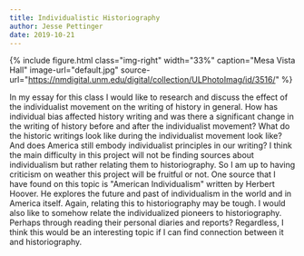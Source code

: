 ```yaml
---
title: Individualistic Historiography
author: Jesse Pettinger
date: 2019-10-21
---
```



{% include figure.html
  class="img-right"
  width="33%"
  caption="Mesa Vista Hall"
  image-url="default.jpg"
  source-url="https://nmdigital.unm.edu/digital/collection/ULPhotoImag/id/3516/"
%}

In my essay for this class I would like to research and discuss the effect of the individualist movement on the writing of history in general. How has individual bias affected history writing and was there a significant change in the writing of history before and after the individualist movement? What do the historic writings look like during the individualist movement look like? And does America still embody individualist principles in our writing? I think the main difficulty in this project will not be finding sources about individualism but rather relating them to historiography. So I am up to having criticism on weather this project will be fruitful or not. One source that I have found on this topic is "American Individualism" written by Herbert Hoover. He explores the future and past of individualism in the world and in America itself. Again, relating this to historiography may be tough. I would also like to somehow relate the individualized pioneers to historiography. Perhaps through reading their personal diaries and reports? Regardless, I think this would be an interesting topic if I can find connection between it and historiography.
